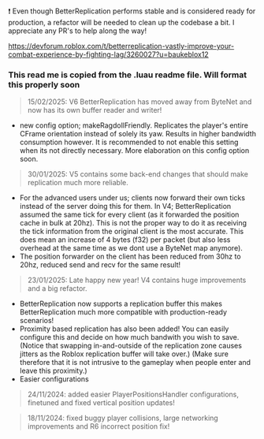 ❗ Even though BetterReplication performs stable and is considered ready for production, a refactor will be needed to clean up the codebase a bit.
I appreciate any PR's to help along the way!

https://devforum.roblox.com/t/betterreplication-vastly-improve-your-combat-experience-by-fighting-lag/3260027?u=baukeblox12
### This read me is copied from the .luau readme file. Will format this properly soon  
> 15/02/2025: V6 BetterReplication has moved away from ByteNet and now has its own buffer reader and writer!
- new config option; makeRagdollFriendly. Replicates the player's entire CFrame orientation instead of solely its yaw.
Results in higher bandwidth consumption however. It is recommended to not enable this setting when its not directly necessary.
More elaboration on this config option soon.
                                                                                              
> 30/01/2025: V5 contains some back-end changes that should make replication much more reliable.
- For the advanced users under us; clients now forward their own ticks instead of the server doing this for them. 
In V4; BetterReplication assumed the same tick for every client (as it forwarded the position cache in bulk at 20hz). This
is not the proper way to do it as receiving the tick information from the original client is the most accurate. This does mean an
increase of 4 bytes (f32) per packet (but also less overhead at the same time as we dont use a ByteNet map anymore). 
- The position forwarder on the client has been reduced from 30hz to 20hz, reduced send and recv for the same result!

> 23/01/2025: Late happy new year! V4 contains huge improvements and a big refactor. 
- BetterReplication now supports a replication buffer this makes BetterReplication much more compatible with production-ready scenarios!
- Proximity based replication has also been added! You can easily configure this and decide on how much bandwith you wish to save.
(Notice that swapping in-and-outside of the replication zone causes jitters as the Roblox replication buffer will take over.)
(Make sure therefore that it is not intrusive to the gameplay when people enter and leave this proximity.)
- Easier configurations

> 24/11/2024: added easier PlayerPositionsHandler configurations, finetuned and fixed vertical position updates!

> 18/11/2024: fixed buggy player collisions, large networking improvements and R6 incorrect position fix!
